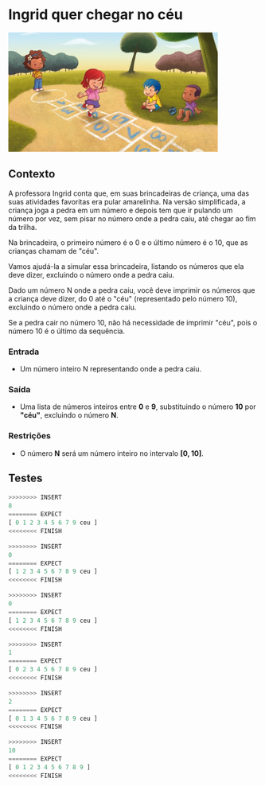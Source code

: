 # Ingrid quer chegar no céu

![_](cover.jpg)

## Contexto

A professora Ingrid conta que, em suas brincadeiras de criança, uma das suas atividades favoritas era pular amarelinha. Na versão simplificada, a criança joga a pedra em um número e depois tem que ir pulando um número por vez, sem pisar no número onde a pedra caiu, até chegar ao fim da trilha.

Na brincadeira, o primeiro número é o 0 e o último número é o 10, que as crianças chamam de "céu".

Vamos ajudá-la a simular essa brincadeira, listando os números que ela deve dizer, excluindo o número onde a pedra caiu.

Dado um número N onde a pedra caiu, você deve imprimir os números que a criança deve dizer, do 0 até o "céu" (representado pelo número 10), excluindo o número onde a pedra caiu.

Se a pedra cair no número 10, não há necessidade de imprimir "céu", pois o número 10 é o último da sequência.

### Entrada

- Um número inteiro N representando onde a pedra caiu.

### Saída

- Uma lista de números inteiros entre **0** e **9**, substituindo o número **10** por **"céu"**, excluindo o número **N**.

### Restrições

- O número **N** será um número inteiro no intervalo **[0, 10]**.

## Testes

```py
>>>>>>>> INSERT
8
======== EXPECT
[ 0 1 2 3 4 5 6 7 9 ceu ]
<<<<<<<< FINISH
```

```py
>>>>>>>> INSERT
0
======== EXPECT
[ 1 2 3 4 5 6 7 8 9 ceu ]
<<<<<<<< FINISH
```

```py
>>>>>>>> INSERT
0
======== EXPECT
[ 1 2 3 4 5 6 7 8 9 ceu ]
<<<<<<<< FINISH
```

```py
>>>>>>>> INSERT
1
======== EXPECT
[ 0 2 3 4 5 6 7 8 9 ceu ]
<<<<<<<< FINISH
```

```py
>>>>>>>> INSERT
2
======== EXPECT
[ 0 1 3 4 5 6 7 8 9 ceu ]
<<<<<<<< FINISH
```

```py
>>>>>>>> INSERT
10
======== EXPECT
[ 0 1 2 3 4 5 6 7 8 9 ]
<<<<<<<< FINISH

```
